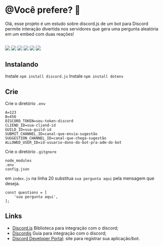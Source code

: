 # @Você prefere? 🤔

Olá, esse projeto é um estudo sobre discord.js de um bot para Discord permite interação divertida nos servidores que gera uma pergunta aleatória em um embed com duas reações!
##
 
<div> 
  <a href="https://www.youtube.com/@eusouivypoison" target="_blank"><img src="https://img.shields.io/badge/YouTube-FF0000?style=for-the-badge&logo=youtube&logoColor=white" target="_blank"></a>
  <a href="https://instagram.com/eusouivypoison" target="_blank"><img src="https://img.shields.io/badge/-Instagram-%23E4405F?style=for-the-badge&logo=instagram&logoColor=white" target="_blank"></a>
 	<a href="https://www.twitch.tv/eusouivypoison" target="_blank"><img src="https://img.shields.io/badge/Twitch-9146FF?style=for-the-badge&logo=twitch&logoColor=white" target="_blank"></a>
 <a href="https://discord.gg/Xyzss5nxPk" target="_blank"><img src="https://img.shields.io/badge/Discord-7289DA?style=for-the-badge&logo=discord&logoColor=white" target="_blank"></a> 
  <a href = "mailto:harizetamara@gmail.com"><img src="https://img.shields.io/badge/-Gmail-%23333?style=for-the-badge&logo=gmail&logoColor=white" target="_blank"></a>
  <a href="https://www.linkedin.com/in/harizetamara/" target="_blank"><img src="https://img.shields.io/badge/-LinkedIn-%230077B5?style=for-the-badge&logo=linkedin&logoColor=white" target="_blank"></a> 
  
</div>

## Instalando

Instale `npm install discord.js`
Instale `npm install dotenv`

## Crie
Crie o diretório `.env`
```
A=123
B=456
DISCORD_TOKEN=seu-token-discord
CLIEND_ID=sua-cliend-id
GUILD_ID=sua-guild-id
SUBMIT_CHANNEL_ID=canal-que-envia-sugestão
SUGGESTION_CHANNEL_ID=canal-que-chega-sugestão
ALLOWED_USER_ID=id-usuario-dono-do-bot-pra-adm-do-bot
```

Crie o diretório `.gitgnore`
```
node_modules
.env
config.json
```

em `index.js` na linha 20 substitua `sua pergunta aqui` pela mensagem que deseja.
```
const questions = [
    'sua pergunta aqui',
];
```

## Links
* [Discord.js](https://discord.js.org/) Biblioteca para integração com o discord;
* [Discordjs](https://discordjs.guide/#before-you-begin) Guia para integração com o discord;
* [Discord Developer Portal](https://discord.com/developers/applications): site para registrar sua aplicação/bot.

